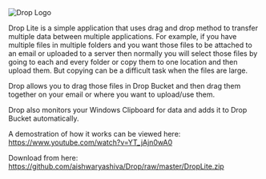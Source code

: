 <img src="http://download-codeplex.sec.s-msft.com/Download?ProjectName=drop&DownloadId=1490559&Build=21031" alt="Drop Logo"/>

Drop Lite is a simple application that uses drag and drop method to transfer multiple data between multiple applications. For example, if you have multiple files in multiple folders and you want those files to be attached to an email or uploaded to a server then normally you will select those files by going to each and every folder or copy them to one location and then upload them. But copying can be a difficult task when the files are large.

Drop allows you to drag those files in Drop Bucket and then drag them together on your email or where you want to upload/use them.

Drop also monitors your Windows Clipboard for data and adds it to Drop Bucket automatically.

A demostration of how it works can be viewed here: https://www.youtube.com/watch?v=YT_jAjn0wA0

Download from here: https://github.com/aishwaryashiva/Drop/raw/master/DropLite.zip
